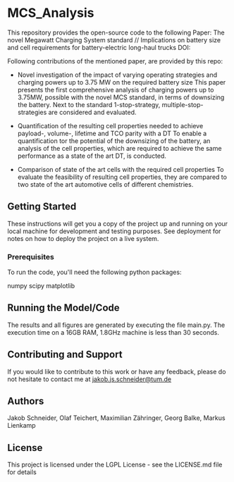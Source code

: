 
# MCS_Analysis

This repository provides the open-source code to the following Paper:
The novel Megawatt Charging System standard //  Implications on battery size and cell requirements for battery-electric long-haul trucks
DOI: 

Following contributions of the mentioned paper, are provided by this repo:

- Novel investigation of the impact of varying operating
strategies and charging powers up to 3.75 MW on the
required battery size
This paper presents the first comprehensive analysis of
charging powers up to 3.75MW, possible with the novel
MCS standard, in terms of downsizing the battery. Next
to the standard 1-stop-strategy, multiple-stop-strategies are
considered and evaluated.

- Quantification of the resulting cell properties needed
to achieve payload-, volume-, lifetime and TCO parity
with a DT
To enable a quantification tor the potential of the downsizing
of the battery, an analysis of the cell properties, which
are required to achieve the same performance as a state of
the art DT, is conducted.

- Comparison of state of the art cells with the required
cell properties
To evaluate the feasibility of resulting cell properties, they
are compared to two state of the art automotive cells of
different chemistries.
  
## Getting Started
These instructions will get you a copy of the project up and running on your local machine for development and testing purposes. See deployment for notes on how to deploy the project on a live system.
  
### Prerequisites
To run the code, you'll need the following python packages:

numpy
scipy
matplotlib

  
## Running the Model/Code
The results and all figures are generated by executing the file main.py. The execution time on a 16GB RAM, 1.8GHz machine is less than 30 seconds.

  
## Contributing and Support
  
If you would like to contribute to this work or have any feedback, please do not hesitate to contact me at jakob.js.schneider@tum.de
  

## Authors
Jakob Schneider, Olaf Teichert, Maximilian Zähringer, Georg Balke, Markus Lienkamp
  
## License
This project is licensed under the LGPL License - see the LICENSE.md file for details
 
